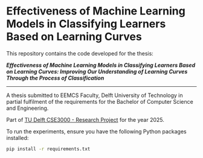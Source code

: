 # Effectiveness of Machine Learning Models in Classifying Learners Based on Learning Curves

This repository contains the code developed for the thesis:

**_Effectiveness of Machine Learning Models in Classifying Learners Based on Learning Curves: Improving Our Understanding of Learning Curves Through the Process of Classification_**

---

A thesis submitted to EEMCS Faculty, Delft University of Technology in partial fulfilment of the requirements for the Bachelor of Computer Science and Engineering.

Part of [TU Delft CSE3000 - Research Project](https://github.com/TU-Delft-CSE/Research-Project) for the year 2025.


To run the experiments, ensure you have the following Python packages installed:

```bash
pip install -r requirements.txt
```
